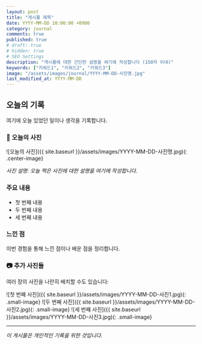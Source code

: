 ```yaml
---
layout: post
title: "게시물 제목"
date: YYYY-MM-DD 10:00:00 +0900
category: journal
comments: true
published: true
# draft: true
# hidden: true
# SEO Settings
description: "게시물에 대한 간단한 설명을 여기에 작성합니다 (150자 이내)"
keywords: ["키워드1", "키워드2", "키워드3"]
image: "/assets/images/journal/YYYY-MM-DD-사진명.jpg"
last_modified_at: YYYY-MM-DD
---
```


## 오늘의 기록

여기에 오늘 있었던 일이나 생각을 기록합니다.

### 📸 오늘의 사진

![오늘의 사진]({{ site.baseurl }}/assets/images/YYYY-MM-DD-사진명.jpg){: .center-image}

*사진 설명: 오늘 찍은 사진에 대한 설명을 여기에 작성합니다.*

### 주요 내용

- 첫 번째 내용
- 두 번째 내용
- 세 번째 내용

### 느낀 점

이번 경험을 통해 느낀 점이나 배운 점을 정리합니다.

### 📷 추가 사진들

여러 장의 사진을 나란히 배치할 수도 있습니다:

![첫 번째 사진]({{ site.baseurl }}/assets/images/YYYY-MM-DD-사진1.jpg){: .small-image}
![두 번째 사진]({{ site.baseurl }}/assets/images/YYYY-MM-DD-사진2.jpg){: .small-image}
![세 번째 사진]({{ site.baseurl }}/assets/images/YYYY-MM-DD-사진3.jpg){: .small-image}

---

*이 게시물은 개인적인 기록을 위한 것입니다.*
